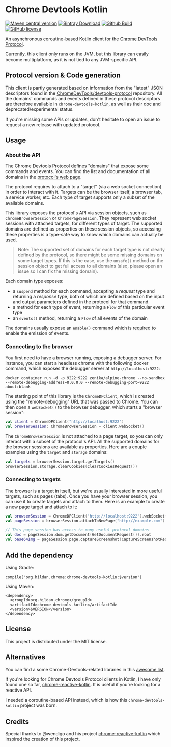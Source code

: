# Chrome Devtools Kotlin

[![Maven central version](https://img.shields.io/maven-central/v/org.hildan.chrome/chrome-devtools-kotlin.svg)](http://mvnrepository.com/artifact/org.hildan.chrome/chrome-devtools-kotlin)
[![Bintray Download](https://img.shields.io/bintray/v/joffrey-bion/maven/chrome-devtools-kotlin)](https://bintray.com/joffrey-bion/maven/chrome-devtools-kotlin/_latestVersion)
[![Github Build](https://img.shields.io/github/workflow/status/joffrey-bion/chrome-devtools-kotlin/CI%20Build?label=build&logo=github)](https://github.com/joffrey-bion/chrome-devtools-kotlin/actions?query=workflow%3A%22CI+Build%22)
[![GitHub license](https://img.shields.io/badge/license-MIT-blue.svg)](https://github.com/joffrey-bion/chrome-devtools-kotlin/blob/master/LICENSE)

An asynchronous coroutine-based Kotlin client for the [Chrome DevTools Protocol](https://chromedevtools.github.io/devtools-protocol/).

Currently, this client only runs on the JVM, but this library can easily become multiplatform, as it is not tied to any 
JVM-specific API.

## Protocol version & Code generation

This client is partly generated based on information from the "latest" JSON descriptors found in the 
[ChromeDevTools/devtools-protocol](https://github.com/ChromeDevTools/devtools-protocol/tree/master/json) repository.
All the domains' commands and events defined in these protocol descriptors are therefore available in
`chrome-devtools-kotlin`, as well as their doc and deprecated/experimental status. 

If you're missing some APIs or updates, don't hesitate to open an issue to request a new release with updated protocol.

## Usage

### About the API

The Chrome Devtools Protocol defines "domains" that expose some commands and events.
You can find the list and documentation of all domains in the 
[protocol's web page](https://chromedevtools.github.io/devtools-protocol/).

The protocol requires to attach to a "target" (via a web socket connection) in order to interact with it.
Targets can be the browser itself, a browser tab, a service worker, etc.
Each type of target supports only a subset of the available domains.

This library exposes the protocol's API via session objects, such as `ChromeBrowserSession` or `ChromePageSession`. 
They represent web socket sessions with attached targets, for different types of target.
The supported domains are defined as properties on these session objects, so accessing these properties is a type-safe
way to know which domains can actually be used.

> Note: The supported set of domains for each target type is not clearly defined by the protocol, so there might be some
> missing domains on some target types.
> If this is the case, use the `unsafe()` method on the session object to get full access to all domains
> (also, please open an issue so I can fix the missing domain).

Each domain type exposes:

* a `suspend` method for each command, accepting a *request* type and returning a *response* type,
both of which are defined based on the input and output parameters defined in the protocol for that command.
* a method for each type of event, returning a `Flow` of this particular event type
* an `events()` method, returning a `Flow` of all events of the domain

The domains usually expose an `enable()` command which is required to enable the emission of events.

### Connecting to the browser

You first need to have a browser running, exposing a debugger server.
For instance, you can start a headless chrome with the following docker command, which exposes the debugger server at `http://localhost:9222`:

```
docker container run -d -p 9222:9222 zenika/alpine-chrome --no-sandbox --remote-debugging-address=0.0.0.0 --remote-debugging-port=9222 about:blank
```

The starting point of this library is the `ChromeDPClient`, which is created using the "remote-debugging" URL that was passed to Chrome.
You can then open a `webSocket()` to the browser debugger, which starts a "browser session":

```kotlin
val client = ChromeDPClient("http://localhost:9222")
val browserSession: ChromeBrowserSession = client.webSocket()
```

The `ChromeBrowserSession` is not attached to a page target, so you can only interact with a subset of the protocol's API.
All the supported domains for the browser sessions are available as properties.
Here are a couple examples using the `target` and `storage` domains:

```kotlin
val targets = browserSession.target.getTargets()
browserSession.storage.clearCookies(ClearCookiesRequest())
```

### Connecting to targets

The browser is a target in itself, but we're usually interested in more useful targets, such as pages (tabs).
Once you have your browser session, you can use it to create targets and attach to them.
Here is an example to create a new page target and attach to it:

```kotlin
val browserSession = ChromeDPClient("http://localhost:9222").webSocket()
val pageSession = browserSession.attachToNewPage("http://example.com")

// This page session has access to many useful protocol domains
val doc = pageSession.dom.getDocument(GetDocumentRequest()).root
val base64Img = pageSession.page.captureScreenshot(CaptureScreenshotRequest(format = "jpg", quality = 80))
```

## Add the dependency

Using Gradle:

```
compile("org.hildan.chrome:chrome-devtools-kotlin:$version")
```

Using Maven:

```
<dependency>
  <groupId>org.hildan.chrome</groupId>
  <artifactId>chrome-devtools-kotlin</artifactId>
  <version>$VERSION</version>
</dependency>
```

## License

This project is distributed under the MIT license.

## Alternatives

You can find a some Chrome-Devtools-related libraries in this
[awesome list](https://github.com/ChromeDevTools/awesome-chrome-devtools).

If you're looking for Chrome Devtools Protocol clients in Kotlin, I have only found one so far, 
[chrome-reactive-kotlin](https://github.com/wendigo/chrome-reactive-kotlin).
It is useful if you're looking for a reactive API.

I needed a coroutine-based API instead, which is how this `chrome-devtools-kotlin` project was born.

## Credits

Special thanks to @wendigo and his project [chrome-reactive-kotlin](https://github.com/wendigo/chrome-reactive-kotlin)
which inspired the creation of this project.
